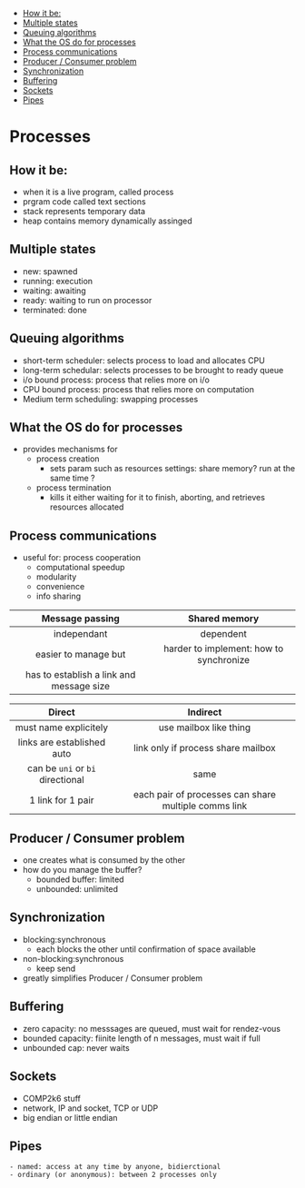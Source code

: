 - [How it be:](#how-it-be)
- [Multiple states](#multiple-states)
- [Queuing algorithms](#queuing-algorithms)
- [What the OS do for processes](#what-the-os-do-for-processes)
- [Process communications](#process-communications)
- [Producer / Consumer problem](#producer--consumer-problem)
- [Synchronization](#synchronization)
- [Buffering](#buffering)
- [Sockets](#sockets)
- [Pipes](#pipes)


# Processes  <!-- omit in toc -->
## How it be:
- when it is a live program, called process
- prgram code called text sections
- stack represents temporary data
- heap contains memory dynamically assinged 

## Multiple states
- new: spawned
- running: execution
- waiting: awaiting 
- ready: waiting to run on processor
- terminated: done

## Queuing algorithms
- short-term scheduler: selects process to load and allocates CPU
- long-term schedular: selects processes to be brought to ready queue
- i/o bound process: process that relies more on i/o
- CPU bound process: process that relies more on computation
- Medium term scheduling: swapping processes 

## What the OS do for processes
- provides mechanisms for 
    - process creation
        - sets param such as resources settings: share memory? run at the same time ?
    - process termination
        - kills it either waiting for it to finish, aborting, and retrieves resources allocated

## Process communications
- useful for: process cooperation
    - computational speedup
    - modularity
    - convenience
    - info sharing
  
|             Message passing              |              Shared memory              |
| :--------------------------------------: | :-------------------------------------: |
|               independant                |                dependent                |
|           easier to manage but           | harder to implement: how to synchronize |
| has to establish a link and message size |                                         |

|              Direct              |                       Indirect                       |
| :------------------------------: | :--------------------------------------------------: |
|      must name explicitely       |                use mailbox like thing                |
|    links are established auto    |          link only if process share mailbox          |
| can be `uni` or `bi` directional |                         same                         |
|        1 link for 1 pair         | each pair of processes can share multiple comms link |

## Producer / Consumer problem
- one creates what is consumed by the other
- how do you manage the buffer?
    - bounded buffer: limited
    - unbounded: unlimited

## Synchronization
- blocking:synchronous
    - each blocks the other until confirmation of space available
- non-blocking:synchronous
    - keep send
- greatly simplifies Producer / Consumer problem

## Buffering
- zero capacity: no messsages are queued, must wait for rendez-vous
- bounded capacity: fiinite length of n messages, must wait if full
- unbounded cap: never waits
  
## Sockets
- COMP2k6 stuff
- network, IP and socket, TCP or UDP
- big endian or little endian
  
## Pipes
    - named: access at any time by anyone, bidierctional
    - ordinary (or anonymous): between 2 processes only